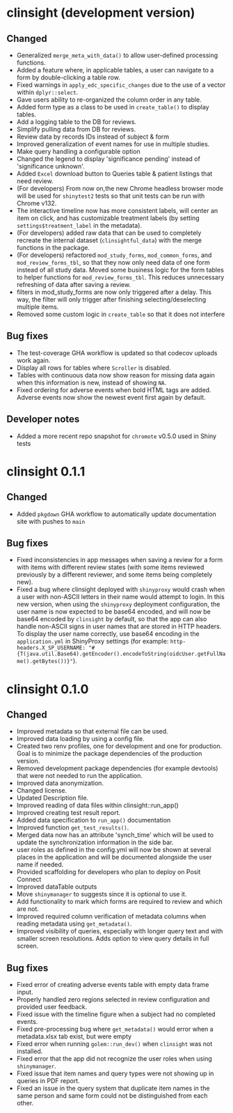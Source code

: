 # clinsight (development version)

## Changed 

- Generalized `merge_meta_with_data()` to allow user-defined processing functions.
- Added a feature where, in applicable tables, a user can navigate to a form by double-clicking a table row.
- Fixed warnings in `apply_edc_specific_changes` due to the use of a vector within `dplyr::select`.
- Gave users ability to re-organized the column order in any table.
- Added form type as a class to be used in `create_table()` to display tables.
- Add a logging table to the DB for reviews.
- Simplify pulling data from DB for reviews.
- Review data by records IDs instead of subject & form
- Improved generalization of event names for use in multiple studies.
- Make query handling a configurable option
- Changed the legend to display 'significance pending' instead of 'significance unknown'.
- Added `Excel` download button to Queries table & patient listings that need review.
- (For developers) From now on,the new Chrome headless browser mode will be used for `shinytest2` tests so that unit tests can be run with Chrome v132. 
- The interactive timeline now has more consistent labels, will center an item on click, and has customizable treatment labels (by setting `settings$treatment_label` in the metadata).
- (For developers) added raw data that can be used to completely recreate the internal dataset (`clinsightful_data`) with the merge functions in the package.
- (For developers) refactored `mod_study_forms`, `mod_common_forms`, and `mod_review_forms_tbl`, so that they now only need data of one form instead of all study data. Moved some business logic for the form tables to helper functions for `mod_review_forms_tbl`. This reduces unnecessary refreshing of data after saving a review.
- filters in mod_study_forms are now only triggered after a delay. This way, the filter will only trigger after finishing selecting/deselecting multiple items.
- Removed some custom logic in `create_table` so that it does not interfere

## Bug fixes

- The test-coverage GHA workflow is updated so that codecov uploads work again.
- Display all rows for tables where `Scroller` is disabled.
- Tables with continuous data now show reason for missing data again when this information is new, instead of showing `NA`. 
- Fixed ordering for adverse events when bold HTML tags are added. Adverse events now show the newest event first again by default.

## Developer notes

- Added a more recent repo snapshot for `chromote` v0.5.0 used in Shiny tests

# clinsight 0.1.1

## Changed 

- Added `pkgdown` GHA workflow to automatically update documentation site with pushes to `main`

## Bug fixes

- Fixed inconsistencies in app messages when saving a review for a form with items with different review states (with some items reviewed previously by a different reviewer, and some items being completely new).
- Fixed a bug where clinsight deployed with `shinyproxy` would crash when a user with non-ASCII letters in their name would attempt to login. In this new version, when using the `shinyproxy` deployment configuration, the user name is now expected to be base64 encoded, and will now be base64 encoded by `clinsight` by default, so that the app can also handle non-ASCII signs in user names that are stored in HTTP headers. To display the user name correctly, use base64 encoding in the `application.yml` in ShinyProxy settings (for example: `http-headers.X_SP_USERNAME: "#{T(java.util.Base64).getEncoder().encodeToString(oidcUser.getFullName().getBytes())}"`).

# clinsight 0.1.0

## Changed

- Improved metadata so that external file can be used. 
- Improved data loading by using a config file.
- Created two renv profiles, one for development and one for production. Goal is 
to minimize the package dependencies of the production version.
- Removed development package dependencies (for example devtools) that were not needed to run the application.  
- Improved data anonymization.
- Changed license.
- Updated Description file.
- Improved reading of data files within clinsight::run_app()
- Improved creating test result report.
- Added data specification to `run_app()` documentation
- Improved function `get_test_results()`.
- Merged data now has an attribute 'synch_time' which will be used to update the synchronization information in the side bar.
- user roles as defined in the config.yml will now be shown at several places in the application and will be documented alongside the user name if needed. 
- Provided scaffolding for developers who plan to deploy on Posit Connect
- Improved dataTable outputs
- Move `shinymanager` to suggests since it is optional to use it.
- Add functionality to mark which forms are required to review and which are not.
- Improved required column verification of metadata columns when reading metadata using `get_metadata()`.
- Improved visibility of queries, especially with longer query text and with smaller screen resolutions. Adds option to view query details in full screen.

## Bug fixes

- Fixed error of creating adverse events table with empty data frame input. 
- Properly handled zero regions selected in review configuration and provided user feedback.
- Fixed issue with the timeline figure when a subject had no completed events.
- Fixed pre-processing bug where `get_metadata()` would error when a metadata.xlsx tab exist, but were empty
- Fixed error when running `golem::run_dev()` when `clinsight` was not installed.
- Fixed error that the app did not recognize the user roles when using `shinymanager`. 
- Fixed issue that item names and query types were not showing up in queries in PDF report.
- Fixed an issue in the query system that duplicate item names in the same person and same form could not be distinguished from each other. 
